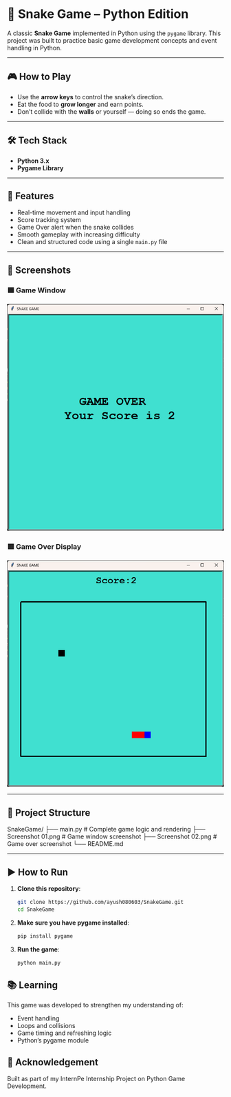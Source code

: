 # 🐍 Snake Game – Python Edition

A classic **Snake Game** implemented in Python using the `pygame` library. This project was built to practice basic game development concepts and event handling in Python.

---

## 🎮 How to Play

- Use the **arrow keys** to control the snake’s direction.
- Eat the food to **grow longer** and earn points.
- Don’t collide with the **walls** or yourself — doing so ends the game.

---

## 🛠️ Tech Stack

- **Python 3.x**
- **Pygame Library**

---

## 🚀 Features

- Real-time movement and input handling
- Score tracking system
- Game Over alert when the snake collides
- Smooth gameplay with increasing difficulty
- Clean and structured code using a single `main.py` file

---

## 📸 Screenshots

### 🟩 Game Window
![Game Window](https://raw.githubusercontent.com/ayush080603/SnakeGame/main/Screenshot%2001.png)

### 🟥 Game Over Display
![Game Over Screen](https://raw.githubusercontent.com/ayush080603/SnakeGame/main/Screenshot%2002.png)

---

## 📁 Project Structure

SnakeGame/
├── main.py # Complete game logic and rendering
├── Screenshot 01.png # Game window screenshot
├── Screenshot 02.png # Game over screenshot
└── README.md

---

## ▶️ How to Run

1. **Clone this repository**:
    ```bash
    git clone https://github.com/ayush080603/SnakeGame.git
    cd SnakeGame
    
2. **Make sure you have pygame installed**:
    ```bash
    pip install pygame
    
3. **Run the game**:
    ```bash
    python main.py
    
## 📚 Learning
This game was developed to strengthen my understanding of:
  - Event handling
  - Loops and collisions
  - Game timing and refreshing logic
  - Python’s pygame module

## 🙌 Acknowledgement
Built as part of my InternPe Internship Project on Python Game Development.

